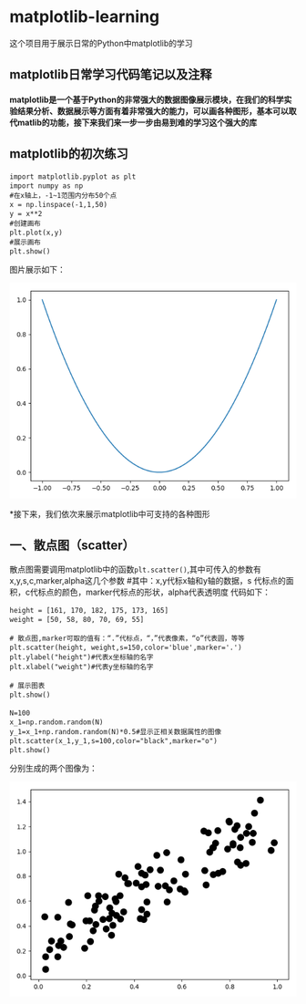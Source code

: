 # matplotlib-learning
这个项目用于展示日常的Python中matplotlib的学习
## matplotlib日常学习代码笔记以及注释
#### matplotlib是一个基于Python的非常强大的数据图像展示模块，在我们的科学实验结果分析、数据展示等方面有着非常强大的能力，可以画各种图形，基本可以取代matlib的功能，接下来我们来一步一步由易到难的学习这个强大的库
## matplotlib的初次练习
```
import matplotlib.pyplot as plt
import numpy as np
#在x轴上，-1~1范围内分布50个点
x = np.linspace(-1,1,50)
y = x**2
#创建画布
plt.plot(x,y)
#展示画布
plt.show()

```
图片展示如下：

![image](https://github.com/Gaoshiguo/matplotlib-learning/blob/master/image/1.png)

*接下来，我们依次来展示matplotlib中可支持的各种图形
## 一、散点图（scatter）
散点图需要调用matplotlib中的函数`plt.scatter()`,其中可传入的参数有x,y,s,c,marker,alpha这几个参数
#其中：x,y代标x轴和y轴的数据，s 代标点的面积，c代标点的颜色，marker代标点的形状，alpha代表透明度
代码如下：

```
height = [161, 170, 182, 175, 173, 165]
weight = [50, 58, 80, 70, 69, 55]

# 散点图,marker可取的值有：“.”代标点，“，”代表像素，“o”代表圆，等等
plt.scatter(height, weight,s=150,color='blue',marker='.')
plt.ylabel("height")#代表x坐标轴的名字
plt.xlabel("weight")#代表y坐标轴的名字

# 展示图表
plt.show()

N=100
x_1=np.random.random(N)
y_1=x_1+np.random.random(N)*0.5#显示正相关数据属性的图像
plt.scatter(x_1,y_1,s=100,color="black",marker="o")
plt.show()
```
分别生成的两个图像为：

![image](https://github.com/Gaoshiguo/matplotlib-learning/blob/master/image/2.png)

